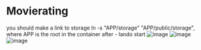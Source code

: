 ﻿# Movierating
you should make a link to storage 
ln -s "APP/storage" "APP/public/storage", where APP is the root in the container
after - lando start
![image](https://github.com/AlexDismo/movierating/assets/116621035/249f8abe-18cc-43a9-9532-f845e7c34ad5)
![image](https://github.com/AlexDismo/movierating/assets/116621035/28a04455-b419-4605-a3cb-4ca37946b79f)
![image](https://github.com/AlexDismo/movierating/assets/116621035/9deecccb-2d94-4299-b585-228c65c61b07)

